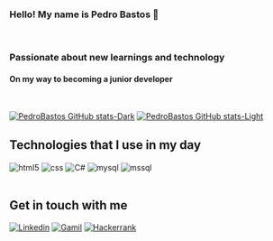 
### Hello! My name is Pedro Bastos 👋
<br>

### Passionate about new learnings and technology
#### On my way to becoming a junior developer
<br>

[![PedroBastos GitHub stats-Dark](https://github-readme-stats.vercel.app/api?username=perdobastos&show_icons=true&theme=dark#gh-dark-mode-only)](https://github.com/perdobastos/github-readme-stats#gh-dark-mode-only)
[![PedroBastos GitHub stats-Light](https://github-readme-stats.vercel.app/api?username=perdobastos&show_icons=true&theme=default#gh-light-mode-only)](https://github.com/perdobastos/github-readme-stats#gh-light-mode-only)

## Technologies that I use in my day
<div>
    <img alt="html5" align="center" src="https://img.shields.io/badge/HTML5-E34F26?style=for-the-badge&logo=html5&logoColor=white">
    <img alt="css" align="center" src="https://img.shields.io/badge/CSS3-1572B6?style=for-the-badge&logo=css3&logoColor=white">
    <img alt="C#" align="center" src="https://img.shields.io/badge/C%23-239120?style=for-the-badge&logo=c-sharp&logoColor=white">
    <img alt="mysql" align="center" src="https://img.shields.io/badge/MySQL-005C84?style=for-the-badge&logo=mysql&logoColor=white">
    <img alt="mssql" align="center" src="https://img.shields.io/badge/Microsoft%20SQL%20Server-CC2927?style=for-the-badge&logo=microsoft%20sql%20server&logoColor=white">
</div>
<br>

## Get in touch with me

[![Linkedin](https://img.shields.io/badge/LinkedIn-0077B5?style=for-the-badge&logo=linkedin&logoColor=white)]([https://](https://www.linkedin.com/in/pedro-bastos-2209ab173/))
[![Gamil](https://img.shields.io/badge/Gmail-D14836?style=for-the-badge&logo=gmail&logoColor=white)](pedro.miguel.ameixa.bastos@gmail.com)
[![Hackerrank](https://img.shields.io/badge/-Hackerrank-2EC866?style=for-the-badge&logo=HackerRank&logoColor=white)](https://www.hackerrank.com/profile/pedro_miguel_am1)
